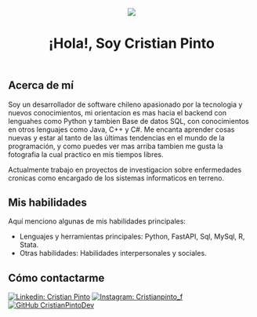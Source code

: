 
<header>
    <div class="banner-container">
        <div class="banner-logo">
            <img src="https://github.com/CristianPintoDev/CristianPintoDev/blob/main/img/IMG_9395-Pano.jpg?raw=true">
        </div>
        <div class="title">
            <h1>¡Hola!, Soy Cristian Pinto</h1>
        </div>
    </div>
</header>




## Acerca de mí

Soy un desarrollador de software chileno apasionado por la tecnologia y nuevos conocimientos, mi orientacion es mas hacia el backend con lenguahes como Python y tambien Base de datos SQL, con conocimientos en otros lenguajes como Java, C++ y C#. Me encanta aprender cosas nuevas y estar al tanto de las últimas tendencias en el mundo de la programación, y como puedes ver mas arriba tambien me gusta la fotografia la cual practico en mis tiempos libres.

Actualmente trabajo en proyectos de investigacion sobre enfermedades cronicas como encargado de los sistemas informaticos en terreno.


## Mis habilidades

Aquí menciono algunas de mis habilidades principales:

- Lenguajes y herramientas principales: Python, FastAPI, Sql, MySql, R, Stata.
- Otras habilidades: Habilidades interpersonales y sociales.

## Cómo contactarme

[![Linkedin: Cristian Pinto](https://img.shields.io/badge/-CristianPinto-blue?style=flat-square&logo=Linkedin&logoColor=white&link=https://www.linkedin.com/in/cristian-pinto/)](https://www.linkedin.com/in/cristian-pinto/)
[![Instagram: Cristianpinto_f](https://img.shields.io/twitter/url?color=%233f729b&label=Cristianpinto_f&logo=Instagram&logoColor=https%3A%2F%2Fgiphy.com%2Fstickers%2Finstagram-social-media-insta-QWpK88H1g9PtmtQly1&style=social&url=https%3A%2F%2Fwww.instagram.com%2Fcristianpinto_f%2F)](https://www.instagram.com/cristianpinto_f/)
[![GitHub CristianPintoDev](https://img.shields.io/github/followers/CristianPintoDev?label=follow&style=social)](https://github.com/CristianPintoDev)

<!--

### <img src="https://media.giphy.com/media/VgCDAzcKvsR6OM0uWg/giphy.gif" width="50"> A little more about me...  







### Hi there 👋


**CristianPintoDev/CristianPintoDev** is a ✨ _special_ ✨ repository because its `README.md` (this file) appears on your GitHub profile.

Here are some ideas to get you started:

- 🔭 I’m currently working on ...
- 🌱 I’m currently learning ...
- 👯 I’m looking to collaborate on ...
- 🤔 I’m looking for help with ...
- 💬 Ask me about ...
- 📫 How to reach me: ...
- 😄 Pronouns: ...
- ⚡ Fun fact: ...
-->
